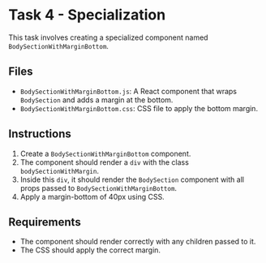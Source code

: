 
# Task 4 - Specialization

This task involves creating a specialized component named `BodySectionWithMarginBottom`.

## Files

- `BodySectionWithMarginBottom.js`: A React component that wraps `BodySection` and adds a margin at the bottom.
- `BodySectionWithMarginBottom.css`: CSS file to apply the bottom margin.

## Instructions

1. Create a `BodySectionWithMarginBottom` component.
2. The component should render a `div` with the class `bodySectionWithMargin`.
3. Inside this `div`, it should render the `BodySection` component with all props passed to `BodySectionWithMarginBottom`.
4. Apply a margin-bottom of 40px using CSS.

## Requirements

- The component should render correctly with any children passed to it.
- The CSS should apply the correct margin.
